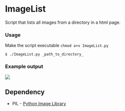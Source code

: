 ImageList
=========

Script that lists all images from a directory in a html page.

### Usage

Make the script executable
`chmod a+x ImageList.py`

`$ ./ImageList.py _path_to_directory_`

### Example output
![](https://raw.github.com/wiki/mficner/ImageList/files/example.png)


## Dependency
* PIL - [Python Image Library](http://www.pythonware.com/products/pil)
